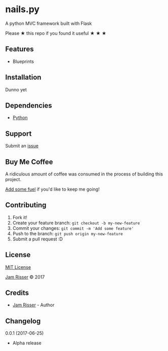 # nails.py

A python MVC framework built with Flask

Please &#9733; this repo if you found it useful &#9733; &#9733; &#9733;


## Features

* Blueprints


## Installation

Dunno yet


## Dependencies

* [Python](https://www.python.org/)


## Support

Submit an [issue](https://github.com/jamrizzi/nailspy/issues/new)


## Buy Me Coffee

A ridiculous amount of coffee was consumed in the process of building this project.

[Add some fuel](https://pay.jamrizzi.com) if you'd like to keep me going!


## Contributing

1. Fork it!
2. Create your feature branch: `git checkout -b my-new-feature`
3. Commit your changes: `git commit -m 'Add some feature'`
4. Push to the branch: `git push origin my-new-feature`
5. Submit a pull request :D


## License

[MIT License](https://github.com/jamrizzi/nailspy/blob/master/LICENSE)

[Jam Risser](https://jamrizzi.com) &copy; 2017


## Credits

* [Jam Risser](https://jamrizzi.com) - Author


## Changelog

0.0.1 (2017-06-25)
* Alpha release
